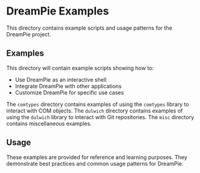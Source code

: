 # DreamPie Examples

This directory contains example scripts and usage patterns for the DreamPie project.

## Examples

This directory will contain example scripts showing how to:

- Use DreamPie as an interactive shell
- Integrate DreamPie with other applications
- Customize DreamPie for specific use cases

The `comtypes` directory contains examples of using the `comtypes` library to interact with COM objects.
The `dulwich` directory contains examples of using the `dulwich` library to interact with Git repositories.
The `misc` directory contains miscellaneous examples.

## Usage

These examples are provided for reference and learning purposes. They demonstrate best practices and common usage patterns for DreamPie.
